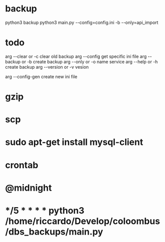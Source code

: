 # backup
python3 backup
python3 main.py --config=config.ini -b --only=api_import

# todo      
arg --clear or -c clear old backup
arg --config get specific ini file
arg --backup or -b create backup
arg --only or -o name service
arg --help or -h create backup
arg --version or -v vesion

arg --config-gen create new ini file
# gzip
# scp
# sudo apt-get install mysql-client
# crontab
# @midnight
# */5 * * * * python3 /home/riccardo/Develop/coloombus/dbs_backups/main.py

